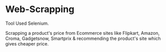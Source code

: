 # Web-Scrapping
Tool Used Selenium.  

Scrapping a product's price from Ecommerce sites like Flipkart, Amazon, Croma, Gadgetsnow,  Smartprix & 
recommending the product's site which gives cheaper price.
